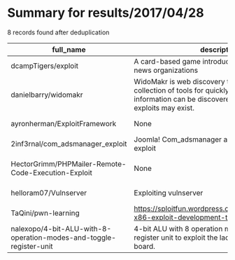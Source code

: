 
# Summary for results/2017/04/28
    
8 records found after deduplication

| full_name | description | html_url | matched_list | matched_count | pushed_at | size | stargazers_count | language | forks_count |
|--------------------------------------------------------------------|--------------------------------------------------------------------------------------------------------------------------------------------------------------------------|---------------------------------------------------------------------------------------|--------------------------------------|-----------------|---------------------------|--------|--------------------|------------|---------------|
| dcampTigers/exploit | A card-based game introducing threat modeling for news organizations | https://github.com/dcampTigers/exploit | ['exploit'] | 1 | 2017-04-28 18:32:42+00:00 | 995 | 1 | | 0 |
| danielbarry/widomakr | WidoMakr is web discovery tool written in Java, a collection of tools for quickly determining what information can be discovered and where potential exploits may exist. | https://github.com/danielbarry/widomakr | ['exploit'] | 1 | 2017-04-28 13:48:11+00:00 | 40 | 0 | Java | 0 |
| ayronherman/ExploitFramework | None | https://github.com/ayronherman/ExploitFramework | ['exploit'] | 1 | 2017-04-28 21:55:49+00:00 | 1 | 0 | Python | 0 |
| 2inf3rnal/com_adsmanager_exploit | Joomla! Com_adsmanager arbitrary file upload exploit | https://github.com/2inf3rnal/com_adsmanager_exploit | ['exploit'] | 1 | 2017-04-28 01:09:29+00:00 | 4 | 0 | Python | 3 |
| HectorGrimm/PHPMailer-Remote-Code-Execution-Exploit | None | https://github.com/HectorGrimm/PHPMailer-Remote-Code-Execution-Exploit | ['exploit', 'remote code execution'] | 2 | 2017-04-28 11:28:43+00:00 | 126 | 0 | Python | 1 |
| helloram07/Vulnserver | Exploiting vulnserver | https://github.com/helloram07/Vulnserver | ['exploit'] | 1 | 2017-04-28 15:47:59+00:00 | 1 | 0 | Python | 0 |
| TaQini/pwn-learning | https://sploitfun.wordpress.com/2015/06/26/linux-x86-exploit-development-tutorial-series/ | https://github.com/TaQini/pwn-learning | ['exploit'] | 1 | 2017-04-28 17:17:42+00:00 | 27 | 1 | Python | 0 |
| nalexopo/4-bit-ALU-with-8-operation-modes-and-toggle-register-unit | 4-bit ALU with 8 operation modes and toggle register unit to exploit the lack of switches on a board. | https://github.com/nalexopo/4-bit-ALU-with-8-operation-modes-and-toggle-register-unit | ['exploit'] | 1 | 2017-04-28 19:34:37+00:00 | 2 | 0 | Verilog | 0 |
